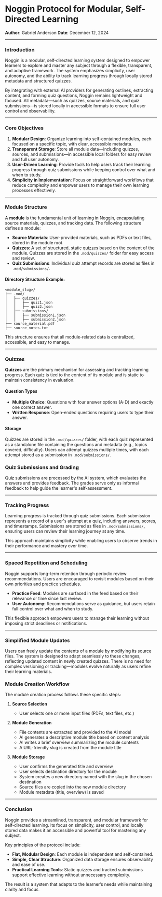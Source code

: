 # Noggin Protocol for Modular, Self-Directed Learning

**Author**: Gabriel Anderson
**Date**: December 12, 2024

---

### Introduction

Noggin is a modular, self-directed learning system designed to empower learners to explore and master any subject through a flexible, transparent, and adaptive framework. The system emphasizes simplicity, user autonomy, and the ability to track learning progress through locally stored metadata and structured quizzes.

By integrating with external AI providers for generating outlines, extracting content, and forming quiz questions, Noggin remains lightweight and focused. All metadata—such as quizzes, source materials, and quiz submissions—is stored locally in accessible formats to ensure full user control and observability.

---

### Core Objectives

1. **Modular Design**: Organize learning into self-contained modules, each focused on a specific topic, with clear, accessible metadata.
2. **Transparent Storage**: Store all module data—including quizzes, sources, and submissions—in accessible local folders for easy review and full user autonomy.
3. **User-Driven Learning**: Provide tools to help users track their learning progress through quiz submissions while keeping control over what and when to study.
4. **Simplicity in Implementation**: Focus on straightforward workflows that reduce complexity and empower users to manage their own learning processes effectively.

---

### Module Structure

A **module** is the fundamental unit of learning in Noggin, encapsulating source materials, quizzes, and tracking data. The following structure defines a module:

-   **Source Materials**: User-provided materials, such as PDFs or text files, stored in the module root.
-   **Quizzes**: A set of structured, static quizzes based on the content of the module. Quizzes are stored in the `.mod/quizzes/` folder for easy access and review.
-   **Quiz Submissions**: Individual quiz attempt records are stored as files in `.mod/submissions/`.

#### Directory Structure Example:

```
<module_slug>/
├── .mod/
│   ├── quizzes/
│   │   ├── quiz1.json
│   │   ├── quiz2.json
│   ├── submissions/
│   │   ├── submission1.json
│   │   ├── submission2.json
├── source_material.pdf
├── source_notes.txt
```

This structure ensures that all module-related data is centralized, accessible, and easy to manage.

---

### Quizzes

**Quizzes** are the primary mechanism for assessing and tracking learning progress. Each quiz is tied to the content of its module and is static to maintain consistency in evaluation.

#### Question Types

-   **Multiple Choice**: Questions with four answer options (A-D) and exactly one correct answer.
-   **Written Response**: Open-ended questions requiring users to type their answer.

#### Storage

Quizzes are stored in the `.mod/quizzes/` folder, with each quiz represented as a standalone file containing the questions and metadata (e.g., topics covered, difficulty). Users can attempt quizzes multiple times, with each attempt stored as a submission in `.mod/submissions/`.

### Quiz Submissions and Grading

Quiz submissions are processed by the AI system, which evaluates the answers and provides feedback. The grades serve only as informal feedback to help guide the learner's self-assessment.

---

### Tracking Progress

Learning progress is tracked through quiz submissions. Each submission represents a record of a user's attempt at a quiz, including answers, scores, and timestamps. Submissions are stored as files in `.mod/submissions/`, ensuring users can review their learning journey at any time.

This approach maintains simplicity while enabling users to observe trends in their performance and mastery over time.

---

### Spaced Repetition and Scheduling

Noggin supports long-term retention through periodic review recommendations. Users are encouraged to revisit modules based on their own priorities and practice schedules.

-   **Practice Feed**: Modules are surfaced in the feed based on their relevance or time since last review.
-   **User Autonomy**: Recommendations serve as guidance, but users retain full control over what and when to study.

This flexible approach empowers users to manage their learning without imposing strict deadlines or notifications.

---

### Simplified Module Updates

Users can freely update the contents of a module by modifying its source files. The system is designed to adapt seamlessly to these changes, reflecting updated content in newly created quizzes. There is no need for complex versioning or tracking—modules evolve naturally as users refine their learning materials.

### Module Creation Workflow

The module creation process follows these specific steps:

1. **Source Selection**

    - User selects one or more input files (PDFs, text files, etc.)

2. **Module Generation**

    - File contents are extracted and provided to the AI model
    - AI generates a descriptive module title based on content analysis
    - AI writes a brief overview summarizing the module contents
    - A URL-friendly slug is created from the module title

3. **Module Storage**
    - User confirms the generated title and overview
    - User selects destination directory for the module
    - System creates a new directory named with the slug in the chosen destination
    - Source files are copied into the new module directory
    - Module metadata (title, overview) is saved

---

### Conclusion

Noggin provides a streamlined, transparent, and modular framework for self-directed learning. Its focus on simplicity, user control, and locally stored data makes it an accessible and powerful tool for mastering any subject.

Key principles of the protocol include:

-   **Flat, Modular Design**: Each module is independent and self-contained.
-   **Simple, Clear Structure**: Organized data storage ensures observability and ease of use.
-   **Practical Learning Tools**: Static quizzes and tracked submissions support effective learning without unnecessary complexity.

The result is a system that adapts to the learner’s needs while maintaining clarity and focus.

